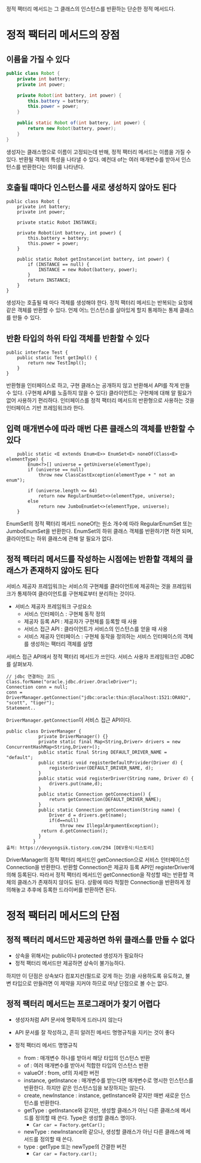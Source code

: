 정적 팩터리 메서드는 그 클래스의 인스턴스를 반환하는 단순한 정적 메서드다.

# 정적 팩터리 메서드의 장점

## 이름을 가질 수 있다
```java
public class Robot {
    private int battery;
    private int power;

    private Robot(int battery, int power) {
        this.battery = battery;
        this.power = power;
    }

    public static Robot of(int battery, int power) {
        return new Robot(battery, power);
    }
}
```
생성자는 클래스명으로 이름이 고정되는데 반해, 정적 팩터리 메서드는 이름을 가질 수 있다. 반환될 객체의 특성을 나타낼 수 있다.
예컨대 of는 여러 매개변수를 받아서 인스턴스를 반환한다는 의미를 나타낸다. 

## 호출될 떄마다 인스턴스를 새로 생성하지 않아도 된다
```
public class Robot {
    private int battery;
    private int power;

    private static Robot INSTANCE;

    private Robot(int battery, int power) {
        this.battery = battery;
        this.power = power;
    }

    public static Robot getInstance(int battery, int power) {
        if (INSTANCE == null) {
            INSTANCE = new Robot(battery, power);
        }
        return INSTANCE;
    }
}
```
생성자는 호출될 때 마다 객체를 생성해야 한다. 
정적 팩터리 메서드는 반복되는 요청에 같은 객체를 반환할 수 있다.
언제 어느 인스턴스를 살아있게 할지 통제하는 통제 클래스를 만들 수 있다.

## 반환 타입의 하위 타입 객체를 반환할 수 있다
```
public interface Test {
    public static Test getImpl() {
        return new TestImpl();
    }
}
```
반환형을 인터페이스로 하고, 구현 클래스는 공개하지 않고 반환해서 API를 작게 만들 수 있다. (구현체 API를 노출하지 않을 수 있다)
클라이언트는 구현체에 대해 알 필요가 없어 사용하기 편리하다. 
인터페이스를 정적 팩터리 메서드의 반환형으로 사용하는 것을 인터페이스 기반 프레임워크라 한다.

## 입력 매개변수에 따라 매번 다른 클래스의 객체를 반환할 수 있다
```
    public static <E extends Enum<E>> EnumSet<E> noneOf(Class<E> elementType) {
        Enum<?>[] universe = getUniverse(elementType);
        if (universe == null)
            throw new ClassCastException(elementType + " not an enum");

        if (universe.length <= 64)
            return new RegularEnumSet<>(elementType, universe);
        else
            return new JumboEnumSet<>(elementType, universe);
    }
```
EnumSet의 정적 팩터리 메서드 noneOf는 원소 개수에 따라 RegularEnumSet 또는 JumboEnumSet을 반환한다.
EnumSet의 하위 클래스 객체를 반환하기면 하면 되며, 클라이언트는 하위 클래스에 관해 알 필요가 없다.

## 정적 팩터리 메서드를 작성하는 시점에는 반환할 객체의 클래스가 존재하지 않아도 된다
서비스 제공자 프레임워크는 서비스의 구현체를 클라이언트에 제공하는 것을 프레임워크가 통제하여 클라이언트를 구현체로부터 분리하는 것이다.

- 서비스 제공자 프레임워크 구성요소
  - 서비스 인터페이스 : 구현체 동작 정의
  - 제공자 등록 API : 제공자가 구현체를 등록할 때 사용
  - 서비스 접근 API : 클라이언트가 서비스의 인스턴스를 얻을 때 사용
  - 서비스 제공자 인터페이스 : 구현체 동작을 정의하는 서비스 인터페이스의 객체를 생성하는 팩터리 객체를 설명
 
서비스 접근 API에서 정적 팩터리 메서드가 쓰인다. 
서비스 사용자 프레임워크인 JDBC를 살펴보자.
```
// jdbc 연결하는 코드
Class.forName("oracle.jdbc.driver.OracleDriver"); 
Connection conn = null; 
conn = DriverManager.getConnection("jdbc:oracle:thin:@localhost:1521:ORA92", "scott", "tiger"); 
Statement..
```
`DriverManager.getConnection`이 서비스 접근 API이다. 
```
public class DriverManager {
          	private DriverManager() {}
          	private static final Map<String,Driver> drivers = new ConcurrentHashMap<String,Driver>();
          	public static final String DEFAULT_DRIVER_NAME = "default";
          	public static void registerDefaultPrivider(Driver d) {
          		registerDriver(DEFAULT_DRIVER_NAME, d);
          	}
          	public static void registerDriver(String name, Driver d) {
          		drivers.put(name,d);
          	}
          	public static Connection getConnection() {
          		return getConnection(DEFAULT_DRIVER_NAME);
          	}
          	public static Connection getConnection(String name) {
          		Driver d = drivers.get(name);
          		if(d==null) 
          			throw new IllegalArgumentException();
          	 return d.getConnection();         
          	}          
          }
출처: https://devyongsik.tistory.com/294 [DEV용식:티스토리]
```
DriverManager의 정적 팩터리 메서드인 getConnection으로 서비스 인터페이스인 Connection을 반환한다. 
반환할 Connection은 제공자 등록 API인 registerDriver에 의해 등록된다.
따라서 정적 팩터리 메서드인 getConnection을 작성할 때는 반환할 객체의 클래스가 존재하지 않아도 된다. 
상황에 따라 적절한 Connection을 반환하게 정의해놓고 추후에 등록한 드라이버를 반환하면 된다. 

# 정적 팩터리 메서드의 단점
## 정적 팩터리 메서드만 제공하면 하위 클래스를 만들 수 없다
- 상속을 위해서는 public이나 protected 생성자가 필요하다
- 정적 팩터리 메서드만 제공하면 상속이 불가능하다.
  
하지만 이 단점은 상속보다 컴포지션(필드로 갖게 하는 것)을 사용하도록 유도하고, 불변 타입으로 만들려면 이 제약을 지커야 하므로 마냥 단점으로 볼 수는 없다. 

## 정적 팩터리 메서드는 프로그래머가 찾기 어렵다
- 생성자처럼 API 문서에 명확하게 드러나지 않는다
- API 문서를 잘 작성하고, 흔히 알려진 메서드 명명규칙을 지키는 것이 좋다

- 정적 팩터리 메서드 명명규칙
  - from : 매개변수 하나를 받아서 해당 타입의 인스턴스 반환
  - of : 여러 매개변수를 받아서 적합한 타입의 인스턴스 반환
  - valueOf : from, of의 자세한 버전
  - instance, getInstance : 매개변수를 받는다면 매개변수로 명시한 인스턴스를 반환한다. 하지만 같은 인스턴스임을 보장하지는 않는다.
  - create, newInstance : instance, getInstance와 같지만 매번 새로운 인스턴스를 반환한다.
  - getType : getInstance와 같지만, 생성할 클래스가 아닌 다른 클래스에 메서드를 정의할 때 쓴다. Type은 생성할 클래스 명이다.
    - `Car car = Factory.getCar();`
  - newType : newInstance와 같으나, 생성할 클래스가 아닌 다른 클래스에 메서드를 정의할 때 쓴다.
  - type : getType 또는 newType의 간결한 버전
    - `Car car = Factory.car();`
  













